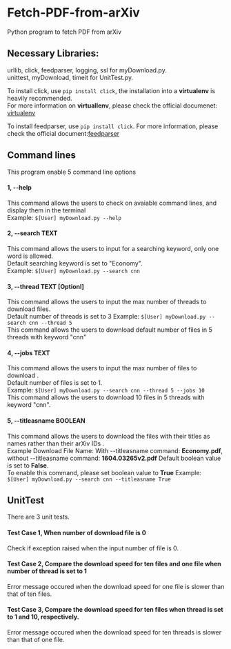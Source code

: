 # Fetch-PDF-from-arXiv
Python program to fetch PDF from arXiv

## Necessary Libraries:
urllib, click, feedparser, logging, ssl for myDownload.py.\
unittest, myDownload, timeit for UnitTest.py.

To install click, use ```pip install click```, the installation into a **virtualenv** is heavily recommended.\
For more information on **virtuallenv**, please check the official documenet: [virtualenv](https://click.palletsprojects.com/en/5.x/quickstart/)

To install feedparser, use ```pip install click```. For more information, please check the official document:[feedparser](https://pypi.org/project/feedparser/)

## Command lines
This program enable 5 command line options
####  1, --help 
This command allows the users to check on avaiable command lines, and display them in the terminal\
Example: ```$[User] myDownload.py --help```

####  2, --search TEXT 
This command allows the users to input for a searching keyword, only one word is allowed.\
Default searching keyword is set to "Economy".\
Example: ```$[User] myDownload.py --search cnn```

####  3, --thread TEXT [Optionl]
This command allows the users to input the max number of threads to download files.\
Default number of threads is set to 3
Example: ```$[User] myDownload.py --search cnn --thread 5```\
This command allows the users to download default number of files in 5 threads with keyword "cnn"

####  4, --jobs TEXT 
This command allows the users to input the max number of files to download .\
Default number of files is set to 1.\
Example: ```$[User] myDownload.py --search cnn --thread 5 --jobs 10```\
This command allows the users to download 10 files in 5 threads with keyword "cnn".

####  5, --titleasname BOOLEAN 
This command allows the users to download the files with their titles as names rather than their arXiv IDs .\
Example Download File Name: With --titleasname command: **Economy.pdf**, without --titleasname command: **1604.03265v2.pdf**
Default boolean value is set to **False**. \
To enable this command, please set boolean value to **True**
Example: ```$[User] myDownload.py --search cnn --titleasname True```

## UnitTest
There are 3 unit tests.

#### Test Case 1, When number of download file is 0 
Check if exception raised when the input number of file is 0.

#### Test Case 2, Compare the download speed for ten files and one file when number of thread is set to 1
Error message occured when the download speed for one file is slower than that of ten files.

#### Test Case 3, Compare the download speed for ten files when thread is set to 1 and 10, respectively.
Error message occured when the download speed for ten threads is slower than that of one file.
